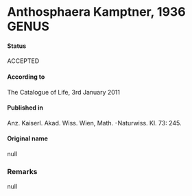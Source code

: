 Anthosphaera Kamptner, 1936 GENUS
=======

#### Status
ACCEPTED

#### According to
The Catalogue of Life, 3rd January 2011

#### Published in
Anz. Kaiserl. Akad. Wiss. Wien, Math. -Naturwiss. Kl. 73: 245.

#### Original name
null

### Remarks
null